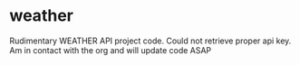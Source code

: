 # weather
Rudimentary WEATHER API project code. Could not retrieve proper api key. Am in contact with the org and will update code ASAP
